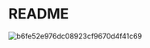 # README
![b6fe52e976dc08923cf9670d4f41c69](https://github.com/kazuhaAyato/version-control-demo/assets/66939153/5243cd11-b4ac-413e-a395-f02d13dfdf82)
